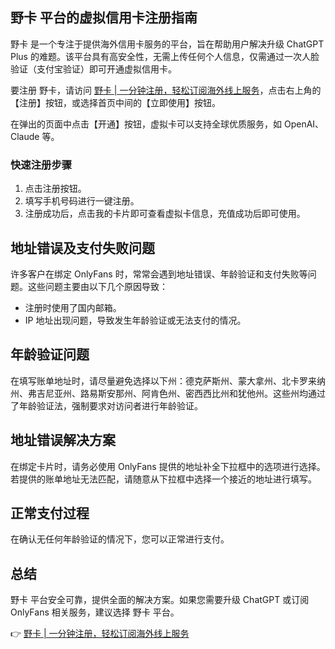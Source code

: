 ## 野卡 平台的虚拟信用卡注册指南

野卡 是一个专注于提供海外信用卡服务的平台，旨在帮助用户解决升级 ChatGPT Plus 的难题。该平台具有高安全性，无需上传任何个人信息，仅需通过一次人脸验证（支付宝验证）即可开通虚拟信用卡。

要注册 野卡，请访问 [野卡 | 一分钟注册，轻松订阅海外线上服务](https://bit.ly/bewildcard)，点击右上角的【注册】按钮，或选择首页中间的【立即使用】按钮。

在弹出的页面中点击【开通】按钮，虚拟卡可以支持全球优质服务，如 OpenAI、Claude 等。

### 快速注册步骤

1. 点击注册按钮。
2. 填写手机号码进行一键注册。
3. 注册成功后，点击我的卡片即可查看虚拟卡信息，充值成功后即可使用。

## 地址错误及支付失败问题

许多客户在绑定 OnlyFans 时，常常会遇到地址错误、年龄验证和支付失败等问题。这些问题主要由以下几个原因导致：

- 注册时使用了国内邮箱。
- IP 地址出现问题，导致发生年龄验证或无法支付的情况。

## 年龄验证问题

在填写账单地址时，请尽量避免选择以下州：德克萨斯州、蒙大拿州、北卡罗来纳州、弗吉尼亚州、路易斯安那州、阿肯色州、密西西比州和犹他州。这些州均通过了年龄验证法，强制要求对访问者进行年龄验证。

## 地址错误解决方案

在绑定卡片时，请务必使用 OnlyFans 提供的地址补全下拉框中的选项进行选择。若提供的账单地址无法匹配，请随意从下拉框中选择一个接近的地址进行填写。

## 正常支付过程

在确认无任何年龄验证的情况下，您可以正常进行支付。

## 总结

野卡 平台安全可靠，提供全面的解决方案。如果您需要升级 ChatGPT 或订阅 OnlyFans 相关服务，建议选择 野卡 平台。

👉 [野卡 | 一分钟注册，轻松订阅海外线上服务](https://bit.ly/bewildcard)